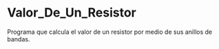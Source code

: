 # Valor_De_Un_Resistor
Programa que calcula el valor de un resistor por medio de sus anillos de bandas.
